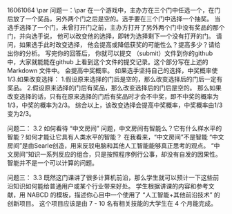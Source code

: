 16061064 \par
问题一：\par
在一个游戏中，主办方在三个门中任选一个，在门后放了一个奖品，另外两个门之后是空的。选手要在三个门中选择一个抽奖。 当选手选择了一个门，未曾打开门之前，主办方打开了另外两个门中没有奖品的那个门，并向选手说， 他可以改变他的选择，即转为选择剩下一个没有打开的门。 请问，如果选手此时改变选择， 他会提高或降低获奖的可能性么？提高多少？请给出你的分析。 写完你的回答后， 你就可以提交 （submit）文件到你的github 中，大家就能能在github 上看到这个文件的提交记录。这个部分写在上述的 Markdown 文件中。
会提高中奖概率。
如果选手坚持自己的选择，中奖概率使1/3.如果改变选择：
1.假设原来选择的门后是空的，那么改变选择后的门后一定有奖品。
2.假设原来选择的门后有奖品，那么改变选择后的门后是空的。
那么如果改变选择的话，只有在原来选择的门后有奖品时才会不中奖，即不中奖的概率为1/3，中奖的概率为2/3。
综合以上，该改变选择会提高中奖概率，中奖概率由1/3变为2/3。

问题二：
3.2 如何看待 “中文房间” 问题，中文房间有智能么？它有什么样水平的智能？如何才能让它具有人类水平的智能？
在我看来，“中文房间”不是智能
“中文房间”是由Searle创造，用来反驳电脑和其他人工智能能够真正思考的观点。
“中文房间”知识一系列反应的组合，只是按照程序例行公事，却没有自发的因果性。智能并不是一个可以计算的问题。

问题三：
3.3 既然这门课讲了很多计算机前沿，那么学生就可以预计一下这些前沿知识如何能给普通用户或某个行业带来好处。 学生根据讲课的内容和参考文献，用 NABCD 的模板，描述你心目中一个使用了 “人工智能+其他前沿技术” 的创新项目。 这个项目应该是由 7 - 10 名有相关技能的大学生在 4 个月能完成。
